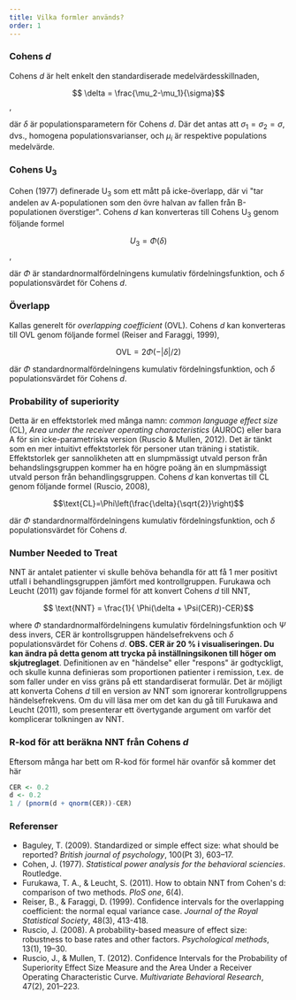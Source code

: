 ```yaml
---
title: Vilka formler används?
order: 1
---
```


### Cohens *d*
Cohens *d* är helt enkelt den standardiserade medelvärdesskillnaden, 

$$ \delta = \frac{\mu_2-\mu_1}{\sigma}$$,

där $\delta$ är populationsparametern för Cohens *d*. Där det antas att $\sigma_1=\sigma_2=\sigma$, dvs., homogena populationsvarianser, och $\mu_i$ är respektive populations medelvärde.

### Cohens U<sub>3</sub>
Cohen (1977) definerade U<sub>3</sub> som ett mått på icke-överlapp, där vi "tar andelen av A-populationen som den övre halvan av fallen från Β-populationen överstiger". Cohens *d* kan konverteras till Cohens U<sub>3</sub> genom följande formel

$$U_3 = \Phi(\delta)$$,

där $\Phi$ är standardnormalfördelningens kumulativ fördelningsfunktion, och $\delta$ populationsvärdet för Cohens <em>d</em>. 

### Överlapp
Kallas generelt för *overlapping coefficient* (OVL). Cohens <em>d</em> kan konverteras till OVL genom följande formel (Reiser and Faraggi, 1999),

$$\text{OVL}=2\Phi(-|\delta|/2) $$

där $\Phi$ standardnormalfördelningens kumulativ fördelningsfunktion, och $\delta$ populationsvärdet för Cohens <em>d</em>. 

### Probability of superiority
Detta är en effektstorlek med många namn: *common language effect size* (CL), *Area under the receiver operating characteristics* (AUROC) eller bara A för sin icke-parametriska version (Ruscio & Mullen, 2012). Det är tänkt som en mer intuitivt effektstorlek för personer utan träning i statistik. Effektstorlek ger sannolikheten att en slumpmässigt utvald person från behandslingsgruppen kommer ha en högre poäng än en slumpmässigt utvald person från behandlingsgruppen. Cohens *d* kan konvertas till CL genom följande formel (Ruscio, 2008),

$$\text{CL}=\Phi\left(\frac{\delta}{\sqrt{2}}\right)$$

där $\Phi$ standardnormalfördelningens kumulativ fördelningsfunktion, och $\delta$ populationsvärdet för Cohens <em>d</em>. 

### Number Needed to Treat
NNT är antalet patienter vi skulle behöva behandla för att få 1 mer positivt utfall i behandlingsgruppen jämfört med kontrollgruppen. Furukawa och Leucht (2011) gav föjande formel för att konvert Cohens *d* till NNT,

$$ \text{NNT} = \frac{1}{  \Phi(\delta + \Psi(CER))-CER}$$

where $\Phi$ standardnormalfördelningens kumulativ fördelningsfunktion och $\Psi$ dess invers, CER är kontrollsgruppen händelsefrekvens och $\delta$ populationsvärdet för Cohens *d*. **OBS. CER är 20 % i visualiseringen. Du kan ändra på detta genom att trycka på inställningsikonen till höger om skjutreglaget**. Definitionen av en "händelse" eller "respons" är godtyckligt, och skulle kunna definieras som proportionen patienter i remission, t.ex. de som faller under en viss gräns på ett standardiserat formulär. Det är möjligt att konverta Cohens *d* till en version av NNT som ignorerar kontrollgruppens händelsefrekvens. Om du vill läsa mer om det kan du gå till Furukawa and Leucht (2011), som presenterar ett övertygande argument om varför det komplicerar tolkningen av NNT.

### R-kod för att beräkna NNT från Cohens *d*
Eftersom många har bett om R-kod för formel här ovanför så kommer det här

```r
CER <- 0.2
d <- 0.2
1 / (pnorm(d + qnorm(CER))-CER)
```

### Referenser

* Baguley, T. (2009). Standardized or simple effect size: what should be reported? *British journal of psychology*, 100(Pt 3), 603–17.
* Cohen, J. (1977). *Statistical power analysis for the behavioral sciencies*. Routledge.
* Furukawa, T. A., & Leucht, S. (2011). How to obtain NNT from Cohen's d: comparison of two methods. *PloS one*, 6(4).
* Reiser, B., & Faraggi, D. (1999). Confidence intervals for the overlapping coefficient: the normal equal variance case. *Journal of the Royal Statistical Society*, 48(3), 413-418.
* Ruscio, J. (2008). A probability-based measure of effect size: robustness to base rates and other factors. *Psychological methods*, 13(1), 19–30.
* Ruscio, J., & Mullen, T. (2012). Confidence Intervals for the Probability of Superiority Effect Size Measure and the Area Under a Receiver Operating Characteristic Curve. *Multivariate Behavioral Research*, 47(2), 201–223.
